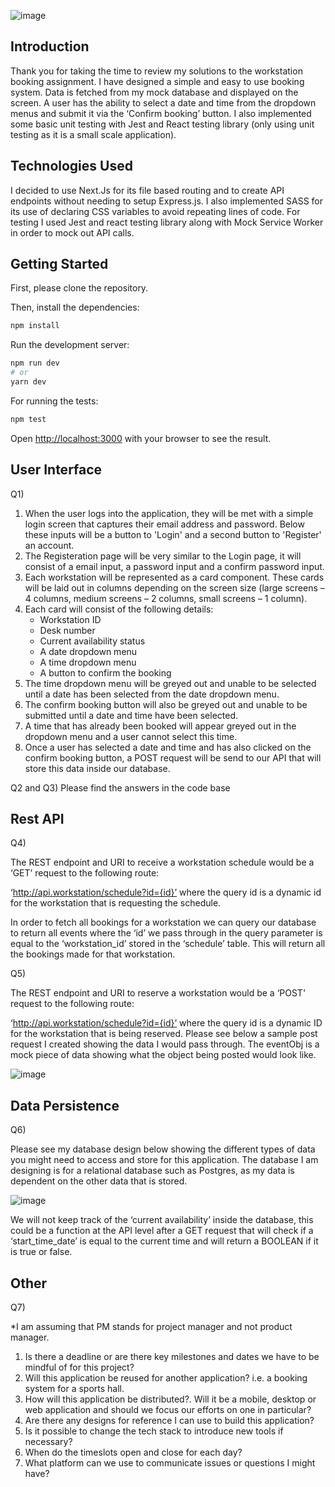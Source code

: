 ![image](https://res.cloudinary.com/dd2duttda/image/upload/v1658830230/Screenshot_2022-07-26_at_10.54.01_m0p3pi.png)

## Introduction
Thank you for taking the time to review my solutions to the workstation booking assignment. I have designed a simple and easy to use booking system. Data is fetched from my mock database and displayed on the screen. A user has the ability to select a date and time from the dropdown menus and submit it via the ‘Confirm booking’ button. I also implemented some basic unit testing with Jest and React testing library (only using unit testing as it is a small scale application).

## Technologies Used
I decided to use Next.Js for its file based routing and to create API endpoints without needing to setup Express.js. I also implemented SASS for its use of declaring CSS variables to avoid repeating lines of code. For testing I used Jest and react testing library along with Mock Service Worker in order to 
mock out API calls.


## Getting Started
First, please clone the repository. 

Then, install the dependencies:
```bash
npm install
```

Run the development server:
```bash
npm run dev
# or
yarn dev
```

For running the tests:
```bash
npm test
```

Open [http://localhost:3000](http://localhost:3000) with your browser to see the result.


## User Interface
Q1)
1. When the user logs into the application, they will be met with a simple login screen that captures their email address and password. Below these inputs will be a button to 'Login' and a second button to 'Register' an account.
2. The Registeration page will be very similar to the Login page, it will consist of a email input, a password input and a confirm password input.
3. Each workstation will be represented as a card component. These cards will be laid out in columns depending on the screen size (large screens – 4 columns, medium screens – 2 columns, small screens – 1 column).
4. Each card will consist of the following details:
    * Workstation ID
    *	Desk number
    * Current availability status
    * A date dropdown menu
    * A time dropdown menu
    * A button to confirm the booking
5.	The time dropdown menu will be greyed out and unable to be selected until a date has been selected from the date dropdown menu.
6.	The confirm booking button will also be greyed out and unable to be submitted until a date and time have been selected.
7. A time that has already been booked will appear greyed out in the dropdown menu and a user cannot select this time.
8.	Once a user has selected a date and time and has also clicked on the confirm booking button, a POST request will be send to our API that will store this data inside our database.

Q2 and Q3)
Please find the answers in the code base

## Rest API
Q4)

The REST endpoint and URI to receive a workstation schedule would be a ‘GET’ request to the following route:

‘http://api.workstation/schedule?id={id}’ where the query id is a dynamic id for the workstation that is requesting the schedule.

In order to fetch all bookings for a workstation we can query our database to return all events where the ‘id’ we pass through in the query parameter is equal to the ‘workstation_id’ stored in the ‘schedule’ table. This will return all the bookings made for that workstation.


Q5)

The REST endpoint and URI to reserve a workstation would be a ‘POST' request to the following route:

‘http://api.workstation/schedule?id={id}’ where the query id is a dynamic ID for the workstation that is being reserved. Please see below a sample post request I created showing the data I would pass through. The eventObj is a mock piece of data showing what the object being posted would look like.

![image](https://res.cloudinary.com/dd2duttda/image/upload/v1658830223/Screenshot_2022-07-26_at_11.10.02_tq3bmr.png)

## Data Persistence
Q6)

Please see my database design below showing the different types of data you might need to access and store for this application. The database I am designing is for a relational database such as Postgres, as my data is dependent on the other data that is stored.

![image](https://res.cloudinary.com/dd2duttda/image/upload/v1658834495/Screenshot_2022-07-26_at_12.21.08_q9lucu.png)

We will not keep track of the ‘current availability’ inside the database, this could be a function at the API level after a GET request that will check if a ‘start_time_date’ is equal to the current time and will return a BOOLEAN if it is true or false.


## Other

Q7) 

*I am assuming that PM stands for project manager and not product manager.

1.	Is there a deadline or are there key milestones and dates we have to be mindful of for this project?
2.	Will this application be reused for another application? i.e. a booking system for a sports hall.
3.	How will this application be distributed?. Will it be a mobile, desktop or web application and should we focus our efforts on one in particular?
4.	Are there any designs for reference I can use to build this application?
5.	Is it possible to change the tech stack to introduce new tools if necessary?
6.	When do the timeslots open and close for each day?
7.	What platform can we use to communicate issues or questions I might have?



